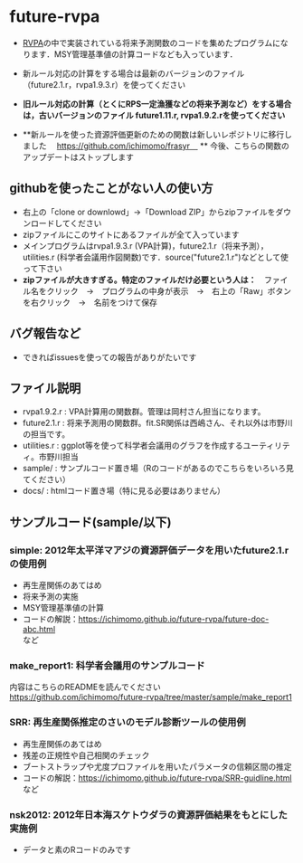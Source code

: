 # future-rvpa
- <a href="http://www.jsfo.jp/contents/pdf/78-2/78-2-104.pdf">RVPA</a>の中で実装されている将来予測関数のコードを集めたプログラムになります．MSY管理基準値の計算コードなども入っています．
- 新ルール対応の計算をする場合は最新のバージョンのファイル（future2.1.r，rvpa1.9.3.r）を使ってください
- **旧ルール対応の計算（とくにRPS一定漁獲などの将来予測など）をする場合は，古いバージョンのファイル future1.11.r, rvpa1.9.2.rを使ってください**

- **新ルールを使った資源評価更新のための関数は新しいレポジトリに移行しました 　https://github.com/ichimomo/frasyr　  ** 今後、こちらの関数のアップデートはストップします

## githubを使ったことがない人の使い方
- 右上の「clone or downlowd」→「Download ZIP」からzipファイルをダウンロードしてください
- zipファイルにこのサイトにあるファイルが全て入っています
- メインプログラムはrvpa1.9.3.r (VPA計算)，future2.1.r（将来予測），utilities.r (科学者会議用作図関数)です．source("future2.1.r")などとして使って下さい
- **zipファイルが大きすぎる。特定のファイルだけ必要という人は：**　ファイル名をクリック　→　プログラムの中身が表示　→　右上の「Raw」ボタンを右クリック　→　名前をつけて保存

## バグ報告など
- できればissuesを使っての報告がありがたいです

## ファイル説明
- rvpa1.9.2.r : VPA計算用の関数群。管理は岡村さん担当になります。
- future2.1.r : 将来予測用の関数群。fit.SR関係は西嶋さん、それ以外は市野川の担当です。
- utilities.r : ggplot等を使って科学者会議用のグラフを作成するユーティリティ。市野川担当
- sample/ : サンプルコード置き場（Rのコードがあるのでこちらをいろいろ見てください）
- docs/ : htmlコード置き場（特に見る必要はありません）

## サンプルコード(sample/以下)
### simple: 2012年太平洋マアジの資源評価データを用いたfuture2.1.rの使用例
- 再生産関係のあてはめ
- 将来予測の実施
- MSY管理基準値の計算
- コードの解説：https://ichimomo.github.io/future-rvpa/future-doc-abc.html   
など

### make_report1: 科学者会議用のサンプルコード

内容はこちらのREADMEを読んでください
https://github.com/ichimomo/future-rvpa/tree/master/sample/make_report1

### SRR: 再生産関係推定のさいのモデル診断ツールの使用例
- 再生産関係のあてはめ
- 残差の正規性や自己相関のチェック
- ブートストラップや尤度プロファイルを用いたパラメータの信頼区間の推定
- コードの解説：https://ichimomo.github.io/future-rvpa/SRR-guidline.html   
など

### nsk2012: 2012年日本海スケトウダラの資源評価結果をもとにした実施例
- データと素のRコードのみです

